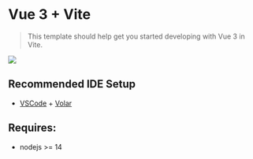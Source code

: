 # Vue 3 + Vite
> This template should help get you started developing with Vue 3 in Vite.

[![](https://github.com/mioe/vite-ts-template/workflows/Deploy/badge.svg)](https://github.com/mioe/vite-ts-template/actions?query=workflow%3ADeploy)

## Recommended IDE Setup

- [VSCode](https://code.visualstudio.com/) + [Volar](https://marketplace.visualstudio.com/items?itemName=johnsoncodehk.volar)

## Requires:

- nodejs >= 14
